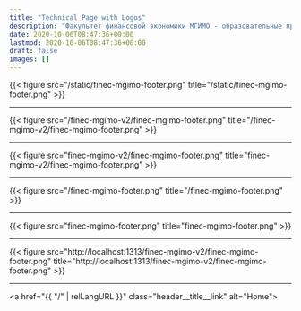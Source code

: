 ```yaml
---
title: "Technical Page with Logos"
description: "Факультет финансовой экономики МГИМО - образовательные программы по экономике, менеджменту и бизнес-информатике на собственном кампусе в Одинцово."
date: 2020-10-06T08:47:36+00:00
lastmod: 2020-10-06T08:47:36+00:00
draft: false
images: []
---
```



{{< figure src="/static/finec-mgimo-footer.png" title="/static/finec-mgimo-footer.png" >}}

---

{{< figure src="/finec-mgimo-v2/finec-mgimo-footer.png" title="/finec-mgimo-v2/finec-mgimo-footer.png" >}}

---

{{< figure src="finec-mgimo-v2/finec-mgimo-footer.png" title="finec-mgimo-v2/finec-mgimo-footer.png" >}}

---

{{< figure src="/finec-mgimo-footer.png" title="/finec-mgimo-footer.png" >}}

---

{{< figure src="finec-mgimo-footer.png" title="finec-mgimo-footer.png" >}}

---

{{< figure src="http://localhost:1313/finec-mgimo-v2/finec-mgimo-footer.png" title="http://localhost:1313/finec-mgimo-v2/finec-mgimo-footer.png" >}}

---


<a href="{{ "/" | relLangURL }}" class="header__title__link" alt="Home">